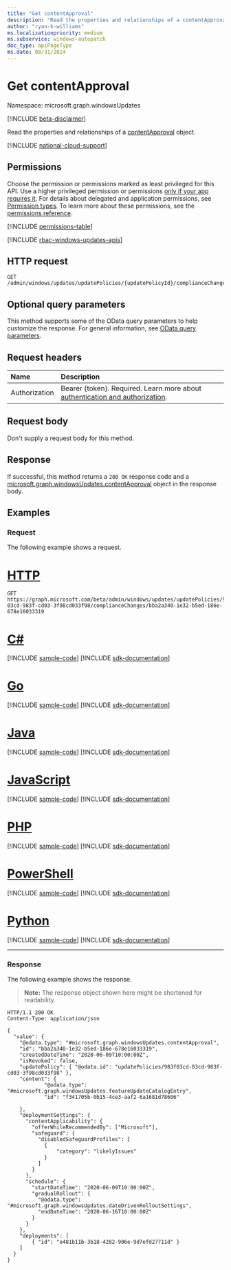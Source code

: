```yaml
---
title: "Get contentApproval"
description: "Read the properties and relationships of a contentApproval object."
author: "ryan-k-williams"
ms.localizationpriority: medium
ms.subservice: windows-autopatch
doc_type: apiPageType
ms.date: 08/31/2024
---
```


# Get contentApproval
Namespace: microsoft.graph.windowsUpdates

[!INCLUDE [beta-disclaimer](../../includes/beta-disclaimer.md)]

Read the properties and relationships of a [contentApproval](../resources/windowsupdates-contentapproval.md) object.

[!INCLUDE [national-cloud-support](../../includes/global-us.md)]

## Permissions
Choose the permission or permissions marked as least privileged for this API. Use a higher privileged permission or permissions [only if your app requires it](/graph/permissions-overview#best-practices-for-using-microsoft-graph-permissions). For details about delegated and application permissions, see [Permission types](/graph/permissions-overview#permission-types). To learn more about these permissions, see the [permissions reference](/graph/permissions-reference).

<!-- { "blockType": "permissions", "name": "windowsupdates_contentapproval_get" } -->
[!INCLUDE [permissions-table](../includes/permissions/windowsupdates-contentapproval-get-permissions.md)]

[!INCLUDE [rbac-windows-updates-apis](../includes/rbac-for-apis/rbac-windows-updates-apis.md)]

## HTTP request

<!-- {
  "blockType": "ignored"
}
-->
```http
GET /admin/windows/updates/updatePolicies/{updatePolicyId}/complianceChanges/{complianceChangeId}
```

## Optional query parameters
This method supports some of the OData query parameters to help customize the response. For general information, see [OData query parameters](/graph/query-parameters).

## Request headers
|Name|Description|
|:---|:---|
|Authorization|Bearer {token}. Required. Learn more about [authentication and authorization](/graph/auth/auth-concepts).|

## Request body
Don't supply a request body for this method.

## Response

If successful, this method returns a `200 OK` response code and a [microsoft.graph.windowsUpdates.contentApproval](../resources/windowsupdates-contentapproval.md) object in the response body.

## Examples

### Request
The following example shows a request.
# [HTTP](#tab/http)
<!-- {
  "blockType": "request",
  "name": "get_contentapproval"
}
-->
```http
GET https://graph.microsoft.com/beta/admin/windows/updates/updatePolicies/983f03cd-03cd-983f-cd03-3f98cd033f98/complianceChanges/bba2a340-1e32-b5ed-186e-678e16033319
```

# [C#](#tab/csharp)
[!INCLUDE [sample-code](../includes/snippets/csharp/get-contentapproval-csharp-snippets.md)]
[!INCLUDE [sdk-documentation](../includes/snippets/snippets-sdk-documentation-link.md)]

# [Go](#tab/go)
[!INCLUDE [sample-code](../includes/snippets/go/get-contentapproval-go-snippets.md)]
[!INCLUDE [sdk-documentation](../includes/snippets/snippets-sdk-documentation-link.md)]

# [Java](#tab/java)
[!INCLUDE [sample-code](../includes/snippets/java/get-contentapproval-java-snippets.md)]
[!INCLUDE [sdk-documentation](../includes/snippets/snippets-sdk-documentation-link.md)]

# [JavaScript](#tab/javascript)
[!INCLUDE [sample-code](../includes/snippets/javascript/get-contentapproval-javascript-snippets.md)]
[!INCLUDE [sdk-documentation](../includes/snippets/snippets-sdk-documentation-link.md)]

# [PHP](#tab/php)
[!INCLUDE [sample-code](../includes/snippets/php/get-contentapproval-php-snippets.md)]
[!INCLUDE [sdk-documentation](../includes/snippets/snippets-sdk-documentation-link.md)]

# [PowerShell](#tab/powershell)
[!INCLUDE [sample-code](../includes/snippets/powershell/get-contentapproval-powershell-snippets.md)]
[!INCLUDE [sdk-documentation](../includes/snippets/snippets-sdk-documentation-link.md)]

# [Python](#tab/python)
[!INCLUDE [sample-code](../includes/snippets/python/get-contentapproval-python-snippets.md)]
[!INCLUDE [sdk-documentation](../includes/snippets/snippets-sdk-documentation-link.md)]

---

### Response
The following example shows the response.
>**Note:** The response object shown here might be shortened for readability.
<!-- {
  "blockType": "response",
  "truncated": true,
  "@odata.type": "microsoft.graph.windowsUpdates.contentApproval"
}
-->
```http
HTTP/1.1 200 OK
Content-Type: application/json

{
  "value": {
    "@odata.type": "#microsoft.graph.windowsUpdates.contentApproval",
    "id": "bba2a340-1e32-b5ed-186e-678e16033319",
    "createdDateTime": "2020-06-09T10:00:00Z",
    "isRevoked": false,
    "updatePolicy": { "@odata.id": "updatePolicies/983f03cd-03cd-983f-cd03-3f98cd033f98" },
    "content": {
            "@odata.type": "#microsoft.graph.windowsUpdates.featureUpdateCatalogEntry",
            "id": "f341705b-0b15-4ce3-aaf2-6a1681d78606"

    },
    "deploymentSettings": {
      "contentApplicability": {
        "offerWhileRecommendedBy": ["Microsoft"],
        "safeguard": {
          "disabledSafeguardProfiles": [
            {
                "category": "likelyIssues"
            }
          ]
        }
      },
      "schedule": {
        "startDateTime": "2020-06-09T10:00:00Z",
        "gradualRollout": {
          "@odata.type": "#microsoft.graph.windowsUpdates.dateDrivenRolloutSettings",
          "endDateTime": "2020-06-16T10:00:00Z"
        }
      }
    },
    "deployments": [
        { "id": "e481b11b-3b18-4282-906e-9d7efd27711d" }
    ]
  }
}
```
